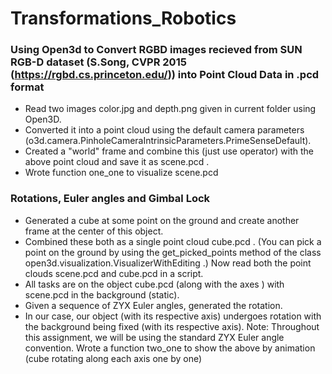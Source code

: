 # Transformations_Robotics

### Using Open3d to Convert RGBD images recieved from SUN RGB-D dataset (S.Song, CVPR 2015 (https://rgbd.cs.princeton.edu/)) into Point Cloud Data in .pcd format

- Read two images color.jpg and depth.png given in current folder using Open3D. 
- Converted it into a point cloud using the default camera parameters (o3d.camera.PinholeCameraIntrinsicParameters.PrimeSenseDefault). 
- Created a "world" frame and combine this (just use operator) with the above point cloud and save it as scene.pcd . 
- Wrote function one_one to visualize scene.pcd

### Rotations, Euler angles and Gimbal Lock

- Generated a cube at some point on the ground and create another frame at the center of this object.
- Combined these both as a single point cloud cube.pcd . (You can pick a point on the ground by using the get_picked_points method of the class open3d.visualization.VisualizerWithEditing .)
Now read both the point clouds scene.pcd and cube.pcd in a script. 
- All tasks are on the object cube.pcd (along with the axes ) with scene.pcd in the background (static).
- Given a sequence of ZYX Euler angles, generated the rotation. 
- In our case, our object (with its respective axis) undergoes rotation with the background being fixed (with its respective axis).
Note: Throughout this assignment, we will be using the standard ZYX Euler angle convention.
Wrote a function two_one to show the above by animation (cube rotating along each axis one by one)

